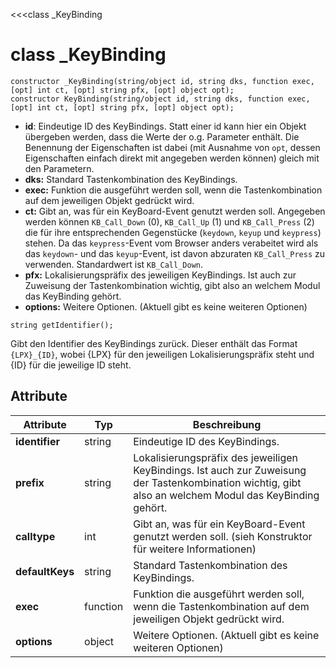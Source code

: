 ﻿<<<class _KeyBinding

# class _KeyBinding

```fnpreview
constructor _KeyBinding(string/object id, string dks, function exec, [opt] int ct, [opt] string pfx, [opt] object opt);
constructor KeyBinding(string/object id, string dks, function exec, [opt] int ct, [opt] string pfx, [opt] object opt);
```
* **id**:
  Eindeutige ID des KeyBindings. Statt einer id kann hier ein Objekt übergeben werden, dass die Werte der o.g. Parameter enthält. Die Benennung der Eigenschaften ist dabei (mit Ausnahme von ```opt```, dessen Eigenschaften einfach direkt mit angegeben werden können) gleich mit den Parametern.
* **dks:**
  Standard Tastenkombination des KeyBindings.
* **exec:**
  Funktion die ausgeführt werden soll, wenn die Tastenkombination auf dem jeweiligen Objekt gedrückt wird.
* **ct:**
  Gibt an, was für ein KeyBoard-Event genutzt werden soll. Angegeben werden können ```KB_Call_Down``` (0), ```KB_Call_Up``` (1) und ```KB_Call_Press``` (2) die für ihre entsprechenden Gegenstücke (```keydown```, ```keyup``` und ```keypress```) stehen. Da das ```keypress```-Event vom Browser anders verabeitet wird als das ```keydown```- und das ```keyup```-Event, ist davon abzuraten ```KB_Call_Press``` zu verwenden. Standardwert ist ```KB_Call_Down```.
* **pfx:**
  Lokalisierungspräfix des jeweiligen KeyBindings. Ist auch zur Zuweisung der Tastenkombination wichtig, gibt also an welchem Modul das KeyBinding gehört.
* **options:**
  Weitere Optionen. (Aktuell gibt es keine weiteren Optionen)

```fnpreview
string getIdentifier();
```
Gibt den Identifier des KeyBindings zurück. Dieser enthält das Format ```{LPX}_{ID}```, wobei {LPX} für den jeweiligen Lokalisierungspräfix steht und {ID} für die jeweilige ID steht.

## Attribute

| Attribute	| Typ | Beschreibung |
|-----------|-----|--------------|
| **identifier** | string | Eindeutige ID des KeyBindings. |
| **prefix**	| string | Lokalisierungspräfix des jeweiligen KeyBindings. Ist auch zur Zuweisung der Tastenkombination wichtig, gibt also an welchem Modul das KeyBinding gehört. |
| **calltype** | int | Gibt an, was für ein KeyBoard-Event genutzt werden soll. (sieh Konstruktor für weitere Informationen) |
| **defaultKeys** | string | Standard Tastenkombination des KeyBindings. |
| **exec** | function | Funktion die ausgeführt werden soll, wenn die Tastenkombination auf dem jeweiligen Objekt gedrückt wird. |
| **options** | object | Weitere Optionen. (Aktuell gibt es keine weiteren Optionen) |